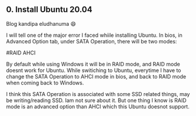 ## 0. Install Ubuntu 20.04
Blog kandipa eludhanuma :smile:

I will tell one of the major error I faced whiile installing Ubuntu.
In bios, in Advanced Option tab, under SATA Operation, there will be two modes:
  
  #RAID
  AHCI

By default while using Windows it will be in RAID mode, and RAID mode doesnt work for Ubuntu. 
While switiching to Ubuntu, everytime I have to change the SATA Operation to AHCI mode in bios, and back to RAID mode when coming back to Windows.

I think this SATA Operation is associated with some SSD related things, may be writing/reading SSD. Iam not sure about it. 
But one thing I know is RAID mode is an advanced option than AHCI which this Ubuntu doesnot support. 
